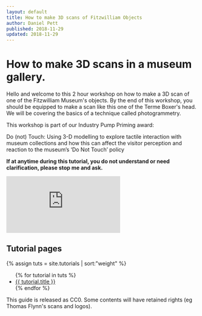 ```yaml
---
layout: default
title: How to make 3D scans of Fitzwilliam Objects
author: Daniel Pett
published: 2018-11-29
updated: 2018-11-29
---
```


# How to make 3D scans in a museum gallery.

Hello and welcome to this 2 hour workshop on how to make a 3D scan of one of the Fitzwilliam Museum's objects. By the end of this workshop, you should be equipped to make a scan like this one of the Terme Boxer's head. We will be covering the basics of a technique called photogrammetry.

This workshop is part of our Industry Pump Priming award: 

Do (not) Touch: Using 3-D modelling to explore tactile interaction with museum collections and how this can affect the visitor perception and reaction to the museum’s ‘Do Not Touch’ policy


**If at anytime during this tutorial, you do not understand or need clarification, please stop me and ask.**

<div class="resp-container">
<div class="sketchfab-embed-wrapper"><iframe class="resp-iframe" src="https://sketchfab.com/models/9ab4421881c74081aa1f02d792dcb857/embed" frameborder="0" allow="autoplay; fullscreen; vr" mozallowfullscreen="true" webkitallowfullscreen="true"></iframe>
</div>
</div>


## Tutorial pages
{% assign tuts = site.tutorials | sort:"weight" %}
<ul>
{% for tutorial in tuts %}
<li><a href="{{site.baseurl}}{{ tutorial.url }}">{{ tutorial.title }}</a></li>
{% endfor %}
</ul>

This guide is released as CC0. Some contents will have retained rights (eg Thomas Flynn's scans and logos).
